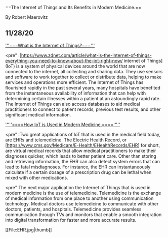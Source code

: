 ==The Internet of Things and Its Benefits in Modern Medicine.==

By Robert Maerovitz

11/28/20
----
<u>'''===What is the Internet of Things?==='''</u>

<pre"
:[https://www.zdnet.com/article/what-is-the-internet-of-things-everything-you-need-to-know-about-the-iot-right-now/ internet of Things] (IoT) is a system of physical devices around the world that are now connected to the internet, all collecting and sharing data. They use sensors and software to work together to collect or distribute data, helping to make services and operations more efficient. The Internet of Things has flourished rapidly in the past several years, many hospitals have benefited from the instantaneous availability of information that can help with determining certain illnesses within a patient at an astoundingly rapid rate. The Internet of Things can also access databases to aid medical practitioners to connect to patient records, previous test results, and other significant medical information.
</pre>

<u>'''''====How IoT is Used in Modern Medicine.===='''''</u>

<pre"
:Two great applications of IoT that is used in the medical field today, are EHRs and telemedicine. The Electric Health Record, or [https://www.cms.gov/Medicare/E-Health/EHealthRecords/EHR] for short, are virtual medical records that allow medical practitioners to make their diagnoses quicker, which leads to better patient care. Other than storing and retrieving information, the EHR can also detect system errors that can lead to fatal misdiagnoses. For instance, the EHR can instantaneously calculate if a certain dosage of a prescription drug can be lethal when mixed with other medications.
</pre>

<pre"
The next major application the Internet of Things that is used in modern medicine is the use of telemedicine. Telemedicine is the exchange of medical information from one place to another using communication technology. Medical doctors use telemedicine to communicate with other doctors, patients, and hospitals. Telemedicine provides seamless communication through TVs and monitors that enable a smooth integration into digital transformation for faster and more accurate results.
</pre>

[[File:EHR.jpg|thumb]]

